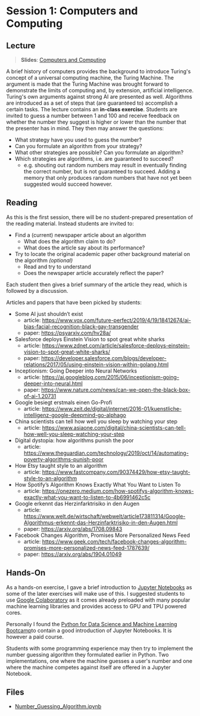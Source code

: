 # Session 1: Computers and Computing

## Lecture

> **Slides**: [Computers and Computing](lecture/slides_computers_and_computing.md)

A brief history of computers provides the background to introduce Turing's concept of a universal computing machine, the Turing Machine. The argument is made that the Turing Machine was brought forward to demonstrate the limits of computing and, by extension, artificial intelligence. Turing's own arguments against strong AI are presented as well.
Algorithms are introduced as a set of steps that (are guaranteed to) accomplish a certain tasks.
The lecture contains an **in-class exercise**. Students are invited to guess a number between 1 and 100 and receive feedback on whether the number they suggest is higher or lower than the number that the presenter has in mind. They then may answer the questions:
- What strategy have you used to guess the number?
- Can you formulate an algorithm from your strategy?
- What other strategies are possible? Can you formulate an algorithm?
- Which strategies are algorithms, i.e. are guaranteed to succeed?
	- e.g. shouting out random numbers may result in eventually finding the correct number, but is not guaranteed to succeed. Adding a memory that only produces random numbers that have not yet been suggested would succeed however.
## Reading
As this is the first session, there will be no student-prepared presentation of the reading material. Instead students are invited to:
- Find a (current) newspaper article about an algorithm
	- What does the algorithm claim to do?
	- What does the article say about its performance?
- Try to locate the original academic paper other background material on the algorithm _(optional)_ 
	- Read and try to understand
	- Does the newspaper article accurately reflect the paper?

Each student then gives a brief summary of the article they read, which is followed by a discussion.

Articles and papers that have been picked by students:

- Some AI just shouldn’t exist
	- article: https://www.vox.com/future-perfect/2019/4/19/18412674/ai-bias-facial-recognition-black-gay-transgender
	- paper: https://psyarxiv.com/hv28a/
- Salesforce deploys Einstein Vision to spot great white sharks
	- article: https://www.zdnet.com/article/salesforce-deploys-einstein-vision-to-spot-great-white-sharks/
	- paper: https://developer.salesforce.com/blogs/developer-relations/2017/05/using-einstein-vision-within-golang.html
- Inceptionism: Going Deeper into Neural Networks
	- article: https://ai.googleblog.com/2015/06/inceptionism-going-deeper-into-neural.html
	- paper: https://www.nature.com/news/can-we-open-the-black-box-of-ai-1.20731
- Google besiegt erstmals einen Go-Profi
	- article: https://www.zeit.de/digital/internet/2016-01/kuenstliche-intelligenz-google-deepmind-go-alphago
-  China scientists can tell how well you sleep by watching your step
	- article: https://www.asiaone.com/digital/china-scientists-can-tell-how-well-you-sleep-watching-your-step
- Digital dystopia: how algorithms punish the poor
	- article: https://www.theguardian.com/technology/2019/oct/14/automating-poverty-algorithms-punish-poor
- How Etsy taught style to an algorithm
	- article: https://www.fastcompany.com/90374429/how-etsy-taught-style-to-an-algorithm
- How Spotify’s Algorithm Knows Exactly What You Want to Listen To
	- article: https://onezero.medium.com/how-spotifys-algorithm-knows-exactly-what-you-want-to-listen-to-4b6991462c5c
- Google erkennt das Herzinfarktrisiko in den Augen
	- article: https://www.welt.de/wirtschaft/webwelt/article173811314/Google-Algorithmus-erkennt-das-Herzinfarktrisiko-in-den-Augen.html
	- paper: https://arxiv.org/abs/1708.09843
- Facebook Changes Algorithm, Promises More Personalized News Feed
	- article: https://www.geek.com/tech/facebook-changes-algorithm-promises-more-personalized-news-feed-1787639/
	- paper: https://arxiv.org/abs/1904.01049
## Hands-On
As a hands-on exercise, I gave a brief introduction to [Jupyter Notebooks](https://jupyter.org/) as some of the later exercises will make use of this. I suggested students to use [Google Colaboratory](https://colab.research.google.com/) as it comes already preloaded with many popular machine learning libraries and provides access to GPU and TPU powered cores.

Personally I found the [Python for Data Science and Machine Learning Bootcamp](https://www.udemy.com/course/python-for-data-science-and-machine-learning-bootcamp/)to contain a good introduction of Jupyter Notebooks. It is however a paid course.

Students with some programming experience may then try to implement the number guessing algorithm they formulated earlier in Python. Two implementations, one where the machine guesses a user's number and one where the machine competes against itself are offered in a Jupyter Notebook.

## Files
- [Number\_Guessing\_Algorithm.ipynb](./hands_on/Number_Guessing_Algorithm.ipynb)